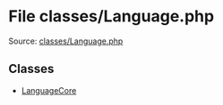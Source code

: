 File classes/Language.php
=========

Source: [classes/Language.php](https://github.com/PrestaShop/PrestaShop/blob/1.6.0.1/classes/Language.php)


Classes
-------

* [LanguageCore](class.LanguageCore.md)

